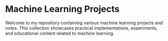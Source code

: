 # Machine Learning Projects

Welcome to my repository containing various machine learning projects and notes. This collection showcases practical implementations, experiments, and educational content related to machine learning.






